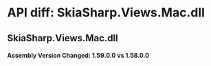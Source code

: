# API diff: SkiaSharp.Views.Mac.dll

## SkiaSharp.Views.Mac.dll

<h4>Assembly Version Changed: 1.59.0.0 vs 1.58.0.0</h4>

